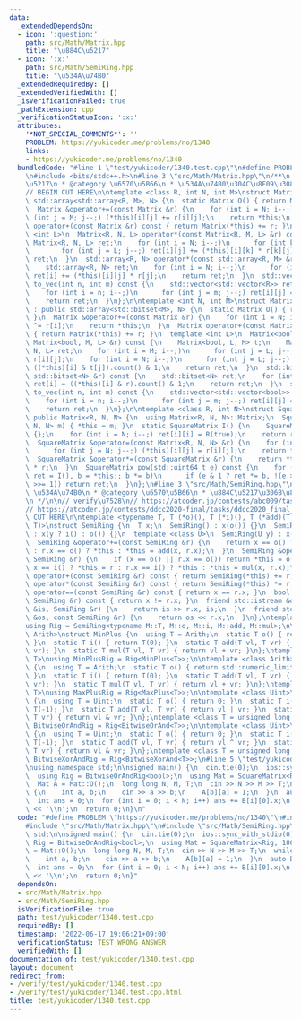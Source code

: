 ```yaml
---
data:
  _extendedDependsOn:
  - icon: ':question:'
    path: src/Math/Matrix.hpp
    title: "\u884C\u5217"
  - icon: ':x:'
    path: src/Math/SemiRing.hpp
    title: "\u534A\u74B0"
  _extendedRequiredBy: []
  _extendedVerifiedWith: []
  _isVerificationFailed: true
  _pathExtension: cpp
  _verificationStatusIcon: ':x:'
  attributes:
    '*NOT_SPECIAL_COMMENTS*': ''
    PROBLEM: https://yukicoder.me/problems/no/1340
    links:
    - https://yukicoder.me/problems/no/1340
  bundledCode: "#line 1 \"test/yukicoder/1340.test.cpp\"\n#define PROBLEM \"https://yukicoder.me/problems/no/1340\"\
    \n#include <bits/stdc++.h>\n#line 3 \"src/Math/Matrix.hpp\"\n/**\n * @title \u884C\
    \u5217\n * @category \u6570\u5B66\n * \u534A\u74B0\u304C\u8F09\u308B\n */\n\n\
    // BEGIN CUT HERE\n\ntemplate <class R, int N, int M>\nstruct Matrix : public\
    \ std::array<std::array<R, M>, N> {\n  static Matrix O() { return Matrix{}; }\n\
    \  Matrix &operator+=(const Matrix &r) {\n    for (int i = N; i--;)\n      for\
    \ (int j = M; j--;) (*this)[i][j] += r[i][j];\n    return *this;\n  }\n  Matrix\
    \ operator+(const Matrix &r) const { return Matrix(*this) += r; }\n  template\
    \ <int L>\n  Matrix<R, N, L> operator*(const Matrix<R, M, L> &r) const {\n   \
    \ Matrix<R, N, L> ret;\n    for (int i = N; i--;)\n      for (int k = M; k--;)\n\
    \        for (int j = L; j--;) ret[i][j] += (*this)[i][k] * r[k][j];\n    return\
    \ ret;\n  }\n  std::array<R, N> operator*(const std::array<R, M> &r) const {\n\
    \    std::array<R, N> ret;\n    for (int i = N; i--;)\n      for (int j = M; j--;)\
    \ ret[i] += (*this)[i][j] * r[j];\n    return ret;\n  }\n  std::vector<std::vector<R>>\
    \ to_vec(int n, int m) const {\n    std::vector<std::vector<R>> ret(n, std::vector<R>(m));\n\
    \    for (int i = n; i--;)\n      for (int j = m; j--;) ret[i][j] = (*this)[i][j];\n\
    \    return ret;\n  }\n};\n\ntemplate <int N, int M>\nstruct Matrix<bool, N, M>\
    \ : public std::array<std::bitset<M>, N> {\n  static Matrix O() { return Matrix{};\
    \ }\n  Matrix &operator+=(const Matrix &r) {\n    for (int i = N; i--;) (*this)[i]\
    \ ^= r[i];\n    return *this;\n  }\n  Matrix operator+(const Matrix &r) const\
    \ { return Matrix(*this) += r; }\n  template <int L>\n  Matrix<bool, N, L> operator*(const\
    \ Matrix<bool, M, L> &r) const {\n    Matrix<bool, L, M> t;\n    Matrix<bool,\
    \ N, L> ret;\n    for (int i = M; i--;)\n      for (int j = L; j--;) t[j][i] =\
    \ r[i][j];\n    for (int i = N; i--;)\n      for (int j = L; j--;) ret[i][j] =\
    \ ((*this)[i] & t[j]).count() & 1;\n    return ret;\n  }\n  std::bitset<N> operator*(const\
    \ std::bitset<N> &r) const {\n    std::bitset<N> ret;\n    for (int i = N; i--;)\
    \ ret[i] = ((*this)[i] & r).count() & 1;\n    return ret;\n  }\n  std::vector<std::vector<bool>>\
    \ to_vec(int n, int m) const {\n    std::vector<std::vector<bool>> ret(n, std::vector<bool>(m));\n\
    \    for (int i = n; i--;)\n      for (int j = m; j--;) ret[i][j] = (*this)[i][j];\n\
    \    return ret;\n  }\n};\n\ntemplate <class R, int N>\nstruct SquareMatrix :\
    \ public Matrix<R, N, N> {\n  using Matrix<R, N, N>::Matrix;\n  SquareMatrix(Matrix<R,\
    \ N, N> m) { *this = m; }\n  static SquareMatrix I() {\n    SquareMatrix ret =\
    \ {};\n    for (int i = N; i--;) ret[i][i] = R(true);\n    return ret;\n  }\n\
    \  SquareMatrix &operator=(const Matrix<R, N, N> &r) {\n    for (int i = N; i--;)\n\
    \      for (int j = N; j--;) (*this)[i][j] = r[i][j];\n    return *this;\n  }\n\
    \  SquareMatrix &operator*=(const SquareMatrix &r) {\n    return *this = (*this)\
    \ * r;\n  }\n  SquareMatrix pow(std::uint64_t e) const {\n    for (SquareMatrix\
    \ ret = I(), b = *this;; b *= b)\n      if (e & 1 ? ret *= b, !(e >>= 1) : !(e\
    \ >>= 1)) return ret;\n  }\n};\n#line 3 \"src/Math/SemiRing.hpp\"\n/**\n * @title\
    \ \u534A\u74B0\n * @category \u6570\u5B66\n * \u884C\u5217\u306B\u8F09\u305B\u308B\
    \n */\n\n// verify\u7528\n// https://atcoder.jp/contests/abc009/tasks/abc009_4\n\
    // https://atcoder.jp/contests/ddcc2020-final/tasks/ddcc2020_final_b\n\n// BEGIN\
    \ CUT HERE\n\ntemplate <typename T, T (*o)(), T (*i)(), T (*add)(T, T), T (*mul)(T,\
    \ T)>\nstruct SemiRing {\n  T x;\n  SemiRing() : x(o()) {}\n  SemiRing(bool y)\
    \ : x(y ? i() : o()) {}\n  template <class U>\n  SemiRing(U y) : x((T)y) {}\n\
    \  SemiRing &operator+=(const SemiRing &r) {\n    return x == o() ? *this = r\
    \ : r.x == o() ? *this : *this = add(x, r.x);\n  }\n  SemiRing &operator*=(const\
    \ SemiRing &r) {\n    if (x == o() || r.x == o()) return *this = o();\n    return\
    \ x == i() ? *this = r : r.x == i() ? *this : *this = mul(x, r.x);\n  }\n  SemiRing\
    \ operator+(const SemiRing &r) const { return SemiRing(*this) += r; }\n  SemiRing\
    \ operator*(const SemiRing &r) const { return SemiRing(*this) *= r; }\n  bool\
    \ operator==(const SemiRing &r) const { return x == r.x; }\n  bool operator!=(const\
    \ SemiRing &r) const { return x != r.x; }\n  friend std::istream &operator>>(std::istream\
    \ &is, SemiRing &r) {\n    return is >> r.x, is;\n  }\n  friend std::ostream &operator<<(std::ostream\
    \ &os, const SemiRing &r) {\n    return os << r.x;\n  }\n};\ntemplate <class M>\n\
    using Rig = SemiRing<typename M::T, M::o, M::i, M::add, M::mul>;\n\ntemplate <class\
    \ Arith>\nstruct MinPlus {\n  using T = Arith;\n  static T o() { return std::numeric_limits<T>::max();\
    \ }\n  static T i() { return T(0); }\n  static T add(T vl, T vr) { return std::min(vl,\
    \ vr); }\n  static T mul(T vl, T vr) { return vl + vr; }\n};\ntemplate <class\
    \ T>\nusing MinPlusRig = Rig<MinPlus<T>>;\n\ntemplate <class Arith>\nstruct MaxPlus\
    \ {\n  using T = Arith;\n  static T o() { return std::numeric_limits<T>::min();\
    \ }\n  static T i() { return T(0); }\n  static T add(T vl, T vr) { return std::max(vl,\
    \ vr); }\n  static T mul(T vl, T vr) { return vl + vr; }\n};\ntemplate <class\
    \ T>\nusing MaxPlusRig = Rig<MaxPlus<T>>;\n\ntemplate <class Uint>\nstruct BitwiseOrAnd\
    \ {\n  using T = Uint;\n  static T o() { return 0; }\n  static T i() { return\
    \ T(-1); }\n  static T add(T vl, T vr) { return vl | vr; }\n  static T mul(T vl,\
    \ T vr) { return vl & vr; }\n};\ntemplate <class T = unsigned long long>\nusing\
    \ BitwiseOrAndRig = Rig<BitwiseOrAnd<T>>;\n\ntemplate <class Uint>\nstruct BitwiseXorAnd\
    \ {\n  using T = Uint;\n  static T o() { return 0; }\n  static T i() { return\
    \ T(-1); }\n  static T add(T vl, T vr) { return vl ^ vr; }\n  static T mul(T vl,\
    \ T vr) { return vl & vr; }\n};\ntemplate <class T = unsigned long long>\nusing\
    \ BitwiseXorAndRig = Rig<BitwiseXorAnd<T>>;\n#line 5 \"test/yukicoder/1340.test.cpp\"\
    \nusing namespace std;\n\nsigned main() {\n  cin.tie(0);\n  ios::sync_with_stdio(0);\n\
    \  using Rig = BitwiseOrAndRig<bool>;\n  using Mat = SquareMatrix<Rig, 100>;\n\
    \  Mat A = Mat::O();\n  long long N, M, T;\n  cin >> N >> M >> T;\n  while (M--)\
    \ {\n    int a, b;\n    cin >> a >> b;\n    A[b][a] = 1;\n  }\n  auto B = A.pow(T);\n\
    \  int ans = 0;\n  for (int i = 0; i < N; i++) ans += B[i][0].x;\n  cout << ans\
    \ << '\\n';\n  return 0;\n}\n"
  code: "#define PROBLEM \"https://yukicoder.me/problems/no/1340\"\n#include <bits/stdc++.h>\n\
    #include \"src/Math/Matrix.hpp\"\n#include \"src/Math/SemiRing.hpp\"\nusing namespace\
    \ std;\n\nsigned main() {\n  cin.tie(0);\n  ios::sync_with_stdio(0);\n  using\
    \ Rig = BitwiseOrAndRig<bool>;\n  using Mat = SquareMatrix<Rig, 100>;\n  Mat A\
    \ = Mat::O();\n  long long N, M, T;\n  cin >> N >> M >> T;\n  while (M--) {\n\
    \    int a, b;\n    cin >> a >> b;\n    A[b][a] = 1;\n  }\n  auto B = A.pow(T);\n\
    \  int ans = 0;\n  for (int i = 0; i < N; i++) ans += B[i][0].x;\n  cout << ans\
    \ << '\\n';\n  return 0;\n}"
  dependsOn:
  - src/Math/Matrix.hpp
  - src/Math/SemiRing.hpp
  isVerificationFile: true
  path: test/yukicoder/1340.test.cpp
  requiredBy: []
  timestamp: '2022-06-17 19:06:21+09:00'
  verificationStatus: TEST_WRONG_ANSWER
  verifiedWith: []
documentation_of: test/yukicoder/1340.test.cpp
layout: document
redirect_from:
- /verify/test/yukicoder/1340.test.cpp
- /verify/test/yukicoder/1340.test.cpp.html
title: test/yukicoder/1340.test.cpp
---
```

